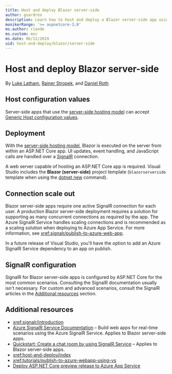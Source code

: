 ```yaml
---
title: Host and deploy Blazor server-side
author: guardrex
description: Learn how to host and deploy a Blazor server-side app using ASP.NET Core.
monikerRange: '>= aspnetcore-3.0'
ms.author: riande
ms.custom: mvc
ms.date: 06/11/2019
uid: host-and-deploy/blazor/server-side
---
```

# Host and deploy Blazor server-side

By [Luke Latham](https://github.com/guardrex), [Rainer Stropek](https://www.timecockpit.com), and [Daniel Roth](https://github.com/danroth27)

## Host configuration values

Server-side apps that use the [server-side hosting model](xref:blazor/hosting-models#server-side) can accept [Generic Host configuration values](xref:fundamentals/host/generic-host#host-configuration).

## Deployment

With the [server-side hosting model](xref:blazor/hosting-models#server-side), Blazor is executed on the server from within an ASP.NET Core app. UI updates, event handling, and JavaScript calls are handled over a [SignalR](xref:signalr/introduction) connection.

A web server capable of hosting an ASP.NET Core app is required. Visual Studio includes the **Blazor (server-side)** project template (`blazorserverside` template when using the [dotnet new](/dotnet/core/tools/dotnet-new) command).

## Connection scale out

Blazor server-side apps require one active SignalR connection for each user. A production Blazor server-side deployment requires a solution for supporting as many concurrent connections as required by the app. The Azure SignalR Service handles scaling connections and is recommended as a scaling solution when deploying to Azure App Service. For more information, see <xref:signalr/publish-to-azure-web-app>.

In a future release of Visual Studio, you'll have the option to add an Azure SignalR Service dependency to an app on publish.

## SignalR configuration

SignalR for Blazor server-side apps is configured by ASP.NET Core for the most common scenarios. Consulting the SignalR documentation usually isn't necessary. For custom and advanced scenarios, consult the SignalR articles in the [Additional resources](#additional-resources) section.

## Additional resources

* <xref:signalr/introduction>
* [Azure SignalR Service Documentation](/azure/azure-signalr/) &ndash; Build web apps for real-time scenarios using the Azure SignalR Service. Applies to Blazor server-side apps.
* [Quickstart: Create a chat room by using SignalR Service](/azure/azure-signalr/signalr-quickstart-dotnet-core) &ndash; Applies to Blazor server-side apps.
* <xref:host-and-deploy/index>
* <xref:tutorials/publish-to-azure-webapp-using-vs>
* [Deploy ASP.NET Core preview release to Azure App Service](xref:host-and-deploy/azure-apps/index#deploy-aspnet-core-preview-release-to-azure-app-service)
